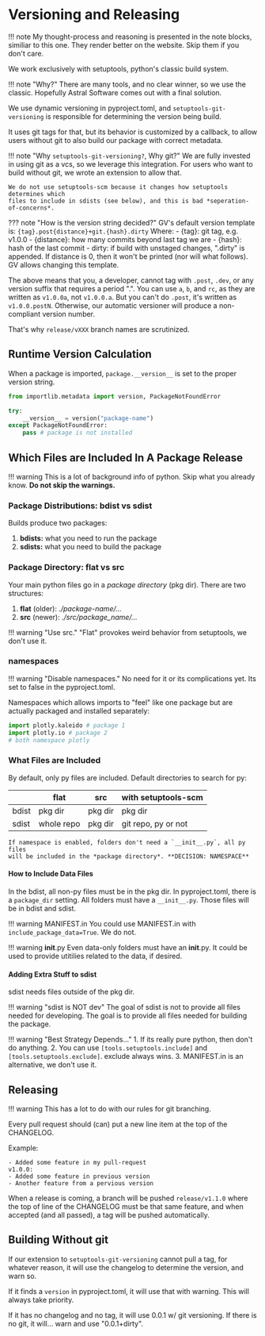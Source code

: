 # Versioning and Releasing

!!! note
    My thought-process and reasoning is presented in the note blocks, similiar
    to this one. They render better on the website. Skip them if you don't care.

We work exclusively with setuptools, python's classic build system.

!!! note "Why?"
    There are many tools, and no clear winner, so we use the classic. Hopefully
    Astral Software comes out with a final solution.

We use dynamic versioning in pyproject.toml, and `setuptools-git-versioning`
is responsible for determining the version being build.

It uses git tags for that, but its behavior is customized by a callback, to allow
users without git to also build our package with correct metadata.

!!! note "Why `setuptools-git-versioning?`, Why git?"
    We are fully invested in using git as a vcs, so we leverage this integration.
    For users who want to build without git, we wrote an extension to allow that.

    We do not use setuptools-scm because it changes how setuptools determines which
    files to include in sdists (see below), and this is bad *seperation-of-concerns*.

??? note "How is the version string decided?"
    GV's default version template is: `{tag}.post{distance}+git.{hash}.dirty`
    Where:
    - {tag}: git tag, e.g. v1.0.0
    - {distance}: how many commits beyond last tag we are
    - {hash}: hash of the last commit
    - dirty: if build with unstaged changes, ".dirty" is appended.
    If distance is 0, then it won't be printed (nor will what follows).
    GV allows changing this template.


The above means that you, a developer, cannot tag with `.post`, `.dev`, or any
version suffix that requires a period ".". You can use `a`, `b`, and `rc`, as they
are written as `v1.0.0a`, not `v1.0.0.a`. But you can't do `.post`, it's written as
`v1.0.0.postN`. Otherwise, our automatic versioner will produce a non-compliant
version number.

That's why `release/vXXX` branch names are scrutinized.

## Runtime Version Calculation

When a package is imported, `package.__version__` is set to the proper version string.

```python
from importlib.metadata import version, PackageNotFoundError

try:
    __version__ = version("package-name")
except PackageNotFoundError:
    pass # package is not installed
```

## Which Files are Included In A Package Release

!!! warning
  This is a lot of background info of python. Skip what you already know.
  **Do not skip the warnings.**

### Package Distributions: bdist vs sdist

Builds produce two packages:

1. **bdists:** what you need to run the package
2. **sdists:** what you need to build the package

### Package Directory: flat vs src

Your main python files go in a *package directory* (pkg dir).
There are two structures:

1. **flat** (older): *./package-name/...*
2. **src** (newer): *./src/package_name/...*

!!! warning "Use src."
    "Flat" provokes weird behavior from setuptools, we don't use it.

### namespaces

!!! warning "Disable namespaces."
  No need for it or its complications yet.
  Its set to false in the pyproject.toml.

Namespaces which allows imports to "feel" like one package but are actually packaged
and installed separately:

```python
import plotly.kaleido # package 1
import plotly.io # package 2
# both namespace plotly
```

### What Files are Included

By default, only py files are included. Default directories to search for py:

|           | flat       | src       | with setuptools-scm |
|-----------|------------|-----------| ------------------- |
| bdist     | pkg dir    | pkg dir   | pkg dir             |
| sdist     | whole repo | pkg dir   | git repo, py or not |
    If namespace is enabled, folders don't need a `__init__.py`, all py files
    will be included in the *package directory*. **DECISION: NAMESPACE**

#### How to Include Data Files

In the bdist, all non-py files must be in the pkg dir. In pyproject.toml,
there is a `package_dir` setting. All folders must have a `__init__.py`.
Those files will be in bdist and sdist.

!!! warning MANIFEST.in
    You could use MANIFEST.in with `include_package_data=True`. We do not.

!!! warning __init__.py
    Even data-only folders must have an __init__.py. It could be used to
    provide utitilies related to the data, if desired.

#### Adding Extra Stuff to sdist

sdist needs files outside of the pkg dir.

!!! warning "sdist is NOT dev"
    The goal of sdist is not to provide all files needed for developing.
    The goal is to provide all files needed for building the package.

!!! warning "Best Strategy Depends..."
    1. If its really pure python, then don't do anything.
    2. You can use `[tools.setuptools.include]` and `[tools.setuptools.exclude]`.
       exclude always wins.
    3. MANIFEST.in is an alternative, we don't use it.

## Releasing

!!! warning
    This has a lot to do with our rules for git branching.

Every pull request should (can) put a new line item at the top of the CHANGELOG.

Example:

```text
- Added some feature in my pull-request
v1.0.0:
- Added some feature in previous version
- Another feature from a pervious version
```

When a release is coming, a branch will be pushed `release/v1.1.0` where
the top of line of the CHANGELOG must be that same feature, and when accepted
(and all passed), a tag will be pushed automatically.

## Building Without git

If our extension to `setuptools-git-versioning` cannot pull a tag, for whatever
reason, it will use the changelog to determine the version, and warn so.

If it finds a `version` in pyproject.toml, it will use that with warning.
This will always take priority.

If it has no changelog and no tag, it will use 0.0.1 w/ git versioning. If
there is no git, it will... warn and use "0.0.1+dirty".
